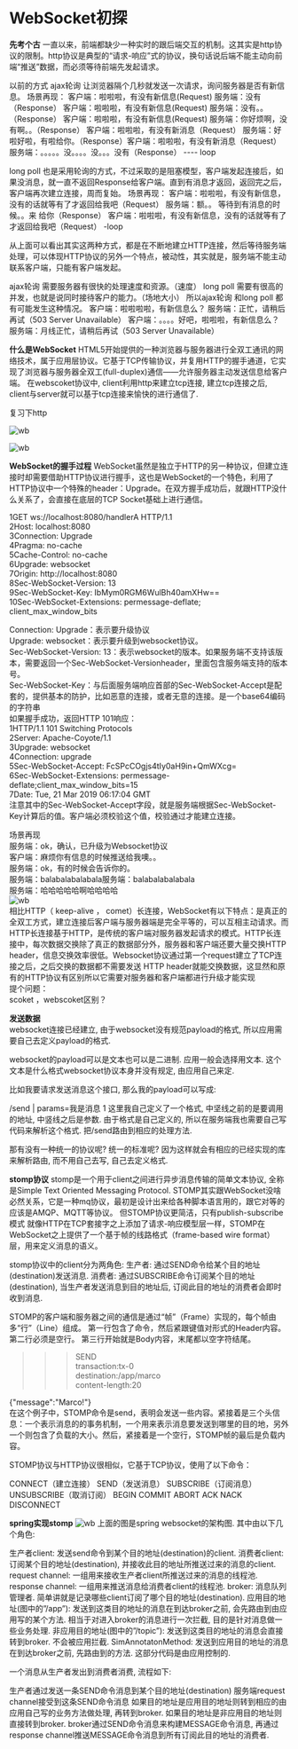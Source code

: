 # WebSocket初探


**先考个古**
一直以来，前端都缺少一种实时的跟后端交互的机制。这其实是http协议的限制。http协议是典型的“请求-响应”式的协议，换句话说后端不能主动向前端“推送”数据，而必须等待前端先发起请求。

以前的方式
ajax轮询
让浏览器隔个几秒就发送一次请求，询问服务器是否有新信息。
场景再现：
客户端：啦啦啦，有没有新信息(Request)
服务端：没有（Response）
客户端：啦啦啦，有没有新信息(Request)
服务端：没有。。（Response）
客户端：啦啦啦，有没有新信息(Request)
服务端：你好烦啊，没有啊。。（Response）
客户端：啦啦啦，有没有新消息（Request）
服务端：好啦好啦，有啦给你。（Response）客户端：啦啦啦，有没有新消息（Request）服务端：。。。。。没。。。。没。。。没有（Response） ---- loop

long poll
也是采用轮询的方式，不过采取的是阻塞模型，客户端发起连接后，如果没消息，就一直不返回Response给客户端。直到有消息才返回，返回完之后，客户端再次建立连接，周而复始。
场景再现：
客户端：啦啦啦，有没有新信息，没有的话就等有了才返回给我吧（Request）
服务端：额。。 等待到有消息的时候。。来 给你（Response）
客户端：啦啦啦，有没有新信息，没有的话就等有了才返回给我吧（Request） -loop

从上面可以看出其实这两种方式，都是在不断地建立HTTP连接，然后等待服务端处理，可以体现HTTP协议的另外一个特点，被动性，其实就是，服务端不能主动联系客户端，只能有客户端发起。

ajax轮询 需要服务器有很快的处理速度和资源。（速度）
long poll 需要有很高的并发，也就是说同时接待客户的能力。（场地大小）
所以ajax轮询 和long poll 都有可能发生这种情况。
客户端：啦啦啦啦，有新信息么？
服务端：正忙，请稍后再试（503 Server Unavailable）
客户端：。。。。好吧，啦啦啦，有新信息么？
服务端：月线正忙，请稍后再试（503 Server Unavailable）

**什么是WebSocket**
HTML5开始提供的一种浏览器与服务器进行全双工通讯的网络技术，属于应用层协议。它基于TCP传输协议，并复用HTTP的握手通道，它实现了浏览器与服务器全双工(full-duplex)通信——允许服务器主动发送信息给客户端。 
在webscoket协议中, client利用http来建立tcp连接, 建立tcp连接之后, client与server就可以基于tcp连接来愉快的进行通信了.

复习下http

![wb](./image/http.png)

![wb](./image/httpp.png)


**WebSocket的握手过程**
WebSocket虽然是独立于HTTP的另一种协议，但建立连接时却需要借助HTTP协议进行握手，这也是WebSocket的一个特色，利用了HTTP协议中一个特殊的header：Upgrade。在双方握手成功后，就跟HTTP没什么关系了，会直接在底层的TCP Socket基础上进行通信。

1GET ws://localhost:8080/handlerA HTTP/1.1  
2Host: localhost:8080  
3Connection: Upgrade  
4Pragma: no-cache  
5Cache-Control: no-cache  
6Upgrade: websocket  
7Origin: http://localhost:8080  
8Sec-WebSocket-Version: 13  
9Sec-WebSocket-Key: IbMym0RGM6WulBh40amXHw==  
10Sec-WebSocket-Extensions: permessage-deflate; client_max_window_bits  

Connection: Upgrade：表示要升级协议  
Upgrade: websocket：表示要升级到websocket协议。  
Sec-WebSocket-Version: 13：表示websocket的版本。如果服务端不支持该版本，需要返回一个Sec-WebSocket-Versionheader，里面包含服务端支持的版本号。  
Sec-WebSocket-Key：与后面服务端响应首部的Sec-WebSocket-Accept是配套的，提供基本的防护，比如恶意的连接，或者无意的连接。是一个base64编码的字符串  
如果握手成功，返回HTTP 101响应：  
1HTTP/1.1 101 Switching Protocols  
2Server: Apache-Coyote/1.1  
3Upgrade: websocket  
4Connection: upgrade  
5Sec-WebSocket-Accept: FcSPcCOgjs4tIy0aH9in+QmWXcg=  
6Sec-WebSocket-Extensions: permessage-deflate;client_max_window_bits=15  
7Date: Tue, 21 Mar 2019 06:17:04 GMT  
注意其中的Sec-WebSocket-Accept字段，就是服务端根据Sec-WebSocket-Key计算后的值。客户端必须校验这个值，校验通过才能建立连接。  

场景再现  
服务端：ok，确认，已升级为Websocket协议  
客户端：麻烦你有信息的时候推送给我噢。。  
服务端：ok，有的时候会告诉你的。  
服务端：balabalabalabala服务端：balabalabalabala  
服务端：哈哈哈哈哈啊哈哈哈哈  
![wb](./image/comm.png)  
相比HTTP（ keep-alive ， comet）长连接，WebSocket有以下特点：是真正的全双工方式，建立连接后客户端与服务器端是完全平等的，可以互相主动请求。而HTTP长连接基于HTTP，是传统的客户端对服务器发起请求的模式。HTTP长连接中，每次数据交换除了真正的数据部分外，服务器和客户端还要大量交换HTTP header，信息交换效率很低。Websocket协议通过第一个request建立了TCP连接之后，之后交换的数据都不需要发送 HTTP header就能交换数据，这显然和原有的HTTP协议有区别所以它需要对服务器和客户端都进行升级才能实现  
提个问题：  
scoket ，webscoket区别？  


**发送数据**  
websocket连接已经建立, 由于websocket没有规范payload的格式, 所以应用需要自己去定义payload的格式.  

websocket的payload可以是文本也可以是二进制. 
应用一般会选择用文本. 
这个文本是什么格式websocket协议本身并没有规定, 由应用自己来定.

比如我要请求发送消息这个接口, 那么我的payload可以写成:

/send | params=我是消息
1
这里我自己定义了一个格式, 中坚线之前的是要调用的地址, 中竖线之后是参数. 
由于格式是自己定义的, 所以在服务端我也需要自己写代码来解析这个格式. 
把/send路由到相应的处理方法.

那有没有一种统一的协议呢? 统一的标准呢? 
因为这样就会有相应的已经实现的库来解析路由, 而不用自己去写, 自己去定义格式.

**stomp协议**
stomp是一个用于client之间进行异步消息传输的简单文本协议, 全称是Simple Text Oriented Messaging Protocol.
STOMP其实跟WebSocket没啥必然关系，它是一种mq协议，最初是设计出来给各种脚本语言用的，跟它对等的应该是AMQP、MQTT等协议。
但STOMP协议更简洁，只有publish-subscribe模式
 就像HTTP在TCP套接字之上添加了请求-响应模型层一样，STOMP在WebSocket之上提供了一个基于帧的线路格式（frame-based wire format）层，用来定义消息的语义。

stomp协议中的client分为两角色:
生产者: 通过SEND命令给某个目的地址(destination)发送消息.
消费者: 通过SUBSCRIBE命令订阅某个目的地址(destination), 当生产者发送消息到目的地址后, 订阅此目的地址的消费者会即时收到消息.

STOMP的客户端和服务器之间的通信是通过“帧”（Frame）实现的，每个帧由多“行”（Line）组成。
第一行包含了命令，然后紧跟键值对形式的Header内容。
第二行必须是空行。
第三行开始就是Body内容，末尾都以空字符结尾。

>>> SEND  
transaction:tx-0  
destination:/app/marco  
content-length:20  

{"message":"Marco!"}  
在这个例子中，STOMP命令是send，表明会发送一些内容。紧接着是三个头信息：一个表示消息的的事务机制，一个用来表示消息要发送到哪里的目的地，另外一个则包含了负载的大小。然后，紧接着是一个空行，STOMP帧的最后是负载内容。

STOMP协议与HTTP协议很相似，它基于TCP协议，使用了以下命令：

CONNECT（建立连接）
SEND（发送消息）
SUBSCRIBE（订阅消息）
UNSUBSCRIBE（取消订阅）
BEGIN
COMMIT
ABORT
ACK
NACK
DISCONNECT

**spring实现stomp**
![wb](./image/spring.png)
上面的图是spring websocket的架构图. 
其中由以下几个角色:

生产者client: 发送send命令到某个目的地址(destination)的client.
消费者client: 订阅某个目的地址(destination), 并接收此目的地址所推送过来的消息的client.
request channel: 一组用来接收生产者client所推送过来的消息的线程池.
response channel: 一组用来推送消息给消费者client的线程池.
broker: 消息队列管理者. 简单讲就是记录哪些client订阅了哪个目的地址(destination).
应用目的地址(图中的”/app”): 发送到这类目的地址的消息在到达broker之前, 会先路由到由应用写的某个方法. 相当于对进入broker的消息进行一次拦截, 目的是针对消息做一些业务处理.
非应用目的地址(图中的”/topic”): 发送到这类目的地址的消息会直接转到broker. 不会被应用拦截.
SimAnnotatonMethod: 发送到应用目的地址的消息在到达broker之前, 先路由到的方法. 这部分代码是由应用控制的.

一个消息从生产者发出到消费者消费, 流程如下:

生产者通过发送一条SEND命令消息到某个目的地址(destination)
服务端request channel接受到这条SEND命令消息
如果目的地址是应用目的地址则转到相应的由应用自己写的业务方法做处理, 再转到broker.
如果目的地址是非应用目的地址则直接转到broker.
broker通过SEND命令消息来构建MESSAGE命令消息, 再通过response channel推送MESSAGE命令消息到所有订阅此目的地址的消费者.














  
  
  
  
  
  

